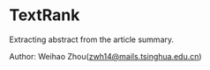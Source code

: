 # TextRank
Extracting abstract from the article summary.

Author:  Weihao Zhou(zwh14@mails.tsinghua.edu.cn) 
